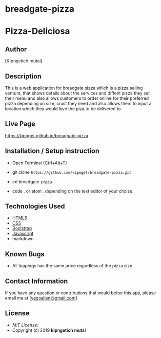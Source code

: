 # breadgate-pizza
# Pizza-Deliciosa
## Author

[Kipngetich mutai]


## Description

This is a web application for breadgate pizza which is a pizza selling venture, that shows details about the services and diffent pizza they sell, their menu and also allows customers to order online for their preferred pizza depending on size, crust they need and also allows them to input a location which they would love the piza to be delivered to. 


## Live Page 
https://kipnget.github.io/breadgate-pizza 


## Installation / Setup instruction
* Open Terminal {Ctrl+Alt+T}

* git clone ```https://github.com/kipnget/breadgate-pizza.git```

* cd breadgate-pizza

* code . or atom . depending on the text editor of your choise.

## Technologies Used

* [HTML5](https://github.com/topics/html5)
* [CSS](https://github.com/topics/css3)
* [Bootstrap](https://github.com/topics/bootstrap)
* [Javascript](https://github.com/topics/javascript)
* markdown


## Known Bugs

* All toppings has the same price regardless of the pizza size

## Contact Information 

If you have any question or contributions that would better this app, please email me at [yegoallen@gmail.com]

## License
* *MIT License:*
* Copyright (c) 2019 **kipngetich mutai**
